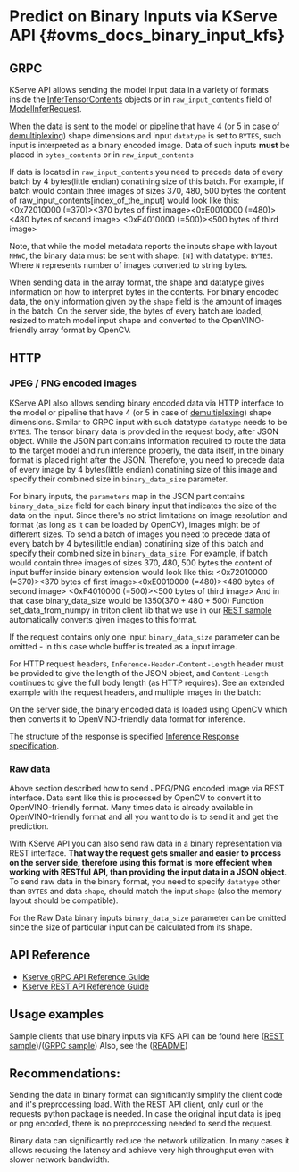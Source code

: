 # Predict on Binary Inputs via KServe API {#ovms_docs_binary_input_kfs}

## GRPC

KServe API allows sending the model input data in a variety of formats inside the [InferTensorContents](https://github.com/kserve/kserve/blob/master/docs/predict-api/v2/required_api.md#tensor-data-1) objects or in `raw_input_contents` field of [ModelInferRequest](https://github.com/kserve/kserve/blob/master/docs/predict-api/v2/required_api.md#inference-1).
   
When the data is sent to the model or pipeline that have 4 (or 5 in case of [demultiplexing](demultiplexing.md)) shape dimensions and input `datatype` is set to `BYTES`, such input is interpreted as a binary encoded image. Data of such inputs **must** be placed in `bytes_contents` or in `raw_input_contents` 

If data is located in `raw_input_contents` you need to precede data of every batch by 4 bytes(little endian) conatining size of this batch. For example, if batch would contain three images of sizes 370, 480, 500 bytes the content of raw_input_contents[index_of_the_input] would look like this: 
<0x72010000 (=370)><370 bytes of first image><0xE0010000 (=480)><480 bytes of second image> <0xF4010000 (=500)><500 bytes of third image>

Note, that while the model metadata reports the inputs shape with layout `NHWC`, the binary data must be sent with 
shape: `[N]` with datatype: `BYTES`. Where `N` represents number of images converted to string bytes.

When sending data in the array format, the shape and datatype gives information on how to interpret bytes in the contents. For binary encoded data, the only information given by the `shape` field is the amount of images in the batch. On the server side, the bytes of every batch are loaded, resized to match model input shape and converted to the OpenVINO-friendly array format by OpenCV.

## HTTP

### JPEG / PNG encoded images

KServe API also allows sending binary encoded data via HTTP interface to the model or pipeline that have 4 (or 5 in case of [demultiplexing](demultiplexing.md)) shape dimensions. Similar to GRPC input with such datatype `datatype` needs to be `BYTES`. The tensor binary data is provided in the request body, after JSON object. While the JSON part contains information required to route the data to the target model and run inference properly, the data itself, in the binary format is placed right after the JSON. Therefore, you need to precede data of every image by 4 bytes(little endian) conatining size of this image and specify their combined size in `binary_data_size` parameter.

For binary inputs, the `parameters` map in the JSON part contains `binary_data_size` field for each binary input that indicates the size of the data on the input. Since there's no strict limitations on image resolution and format (as long as it can be loaded by OpenCV), images might be of different sizes. To send a batch of images you need to precede data of every batch by 4 bytes(little endian) conatining size of this batch and specify their combined size in `binary_data_size`. For example, if batch would contain three images of sizes 370, 480, 500 bytes the content of input buffer inside binary extension would look like this: 
<0x72010000 (=370)><370 bytes of first image><0xE0010000 (=480)><480 bytes of second image> <0xF4010000 (=500)><500 bytes of third image>
And in that case binary_data_size would be 1350(370 + 480 + 500)
Function set_data_from_numpy in triton client lib that we use in our [REST sample](https://github.com/openvinotoolkit/model_server/blob/develop/client/python/kserve-api/samples/http_infer_binary_resnet.py) automatically converts given images to this format.

If the request contains only one input `binary_data_size` parameter can be omitted - in this case whole buffer is treated as a input image.

For HTTP request headers, `Inference-Header-Content-Length` header must be provided to give the length of the JSON object, and `Content-Length` continues to give the full body length (as HTTP requires). See an extended example with the request headers, and multiple images in the batch:

On the server side, the binary encoded data is loaded using OpenCV which then converts it to OpenVINO-friendly data format for inference.

The structure of the response is specified [Inference Response specification](https://github.com/kserve/kserve/blob/master/docs/predict-api/v2/required_api.md#inference-response-json-object).

### Raw data

Above section described how to send JPEG/PNG encoded image via REST interface. Data sent like this is processed by OpenCV to convert it to OpenVINO-friendly format. Many times data is already available in OpenVINO-friendly format and all you want to do is to send it and get the prediction.

With KServe API you can also send raw data in a binary representation via REST interface. **That way the request gets smaller and easier to process on the server side, therefore using this format is more effecient when working with RESTful API, than providing the input data in a JSON object**. To send raw data in the binary format, you need to specify `datatype` other than `BYTES` and data `shape`, should match the input `shape` (also the memory layout should be compatible). 

For the Raw Data binary inputs `binary_data_size` parameter can be omitted since the size of particular input can be calculated from its shape.

## API Reference

- [Kserve gRPC API Reference Guide](./model_server_grpc_api_kfs.md)
- [Kserve REST API Reference Guide](./model_server_rest_api_kfs.md)

## Usage examples

Sample clients that use binary inputs via KFS API can be found here ([REST sample](https://github.com/openvinotoolkit/model_server/blob/develop/client/python/kserve-api/samples/http_infer_binary_resnet.py))/([GRPC sample](https://github.com/openvinotoolkit/model_server/blob/develop/client/python/kserve-api/samples/grpc_infer_binary_resnet.py))
Also, see the ([README](https://github.com/openvinotoolkit/model_server/blob/develop/client/python/kserve-api/samples/README.md))


## Recommendations:

Sending the data in binary format can significantly simplify the client code and it's preprocessing load. With the REST API
client, only curl or the requests python package is needed. In case the original input data is jpeg or png 
encoded, there is no preprocessing needed to send the request.

Binary data can significantly reduce the network utilization. In many cases it allows reducing the latency and achieve
very high throughput even with slower network bandwidth.
